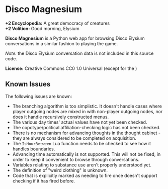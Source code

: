 # Disco Magnesium

**+2 Encyclopedia:** A great democracy of creatures<br />
**+2 Volition:** Good morning, Elysium

**Disco Magnesium** is a Python web app for browsing Disco Elysium conversations in a similar fashion to playing the game.

*Note:* the Disco Elysium conversation data is not included in this source code.

**License:** Creative Commons CC0 1.0 Universal (except for the )

## Known Issues

The following issues are known:

- The branching algorithm is too simplistic. It doesn't handle cases where player outgoing nodes are mixed in with non-player outgoing nodes, nor does it handle recursively constructed menus.
- The various day times' actual values have not yet been checked.
- The copotype/political affiliation-checking logic has not been checked.
- There is no mechanism for advancing thoughts in the thought cabinet - they are always considered to be completed on acquisition.
- The `IsHourBetween` Lua function needs to be checked to see how it handles boundaries.
- Advancing time automatically is not supported. This will not be fixed, in order to keep it convenient to browse through conversations.
- Variables relating to substance use aren't properly understood yet.
- The definition of "weird clothing" is unknown.
- Code that is explicitly marked as needing to fire once doesn't support checking if it has fired before.
